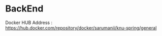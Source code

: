 # BackEnd
Docker HUB Address : https://hub.docker.com/repository/docker/sarumanii/knu-spring/general
